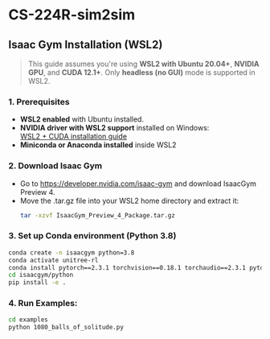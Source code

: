 # CS-224R-sim2sim





## Isaac Gym Installation (WSL2)

> This guide assumes you're using **WSL2 with Ubuntu 20.04+**, **NVIDIA GPU**, and **CUDA 12.1+**. Only **headless (no GUI)** mode is supported in WSL2.

### 1. Prerequisites

- **WSL2 enabled** with Ubuntu installed.
- **NVIDIA driver with WSL2 support** installed on Windows:  
  [WSL2 + CUDA installation guide](https://docs.nvidia.com/cuda/wsl-user-guide/index.html)
- **Miniconda or Anaconda installed** inside WSL2

### 2. Download Isaac Gym

- Go to https://developer.nvidia.com/isaac-gym and download IsaacGym Preview 4.
- Move the .tar.gz file into your WSL2 home directory and extract it:
  ```bash
  tar -xzvf IsaacGym_Preview_4_Package.tar.gz
  ```

### 3. Set up Conda environment (Python 3.8)
```bash
conda create -n isaacgym python=3.8
conda activate unitree-rl
conda install pytorch==2.3.1 torchvision==0.18.1 torchaudio==2.3.1 pytorch-cuda=12.1 -c pytorch -c nvidia
cd isaacgym/python
pip install -e .
```

### 4. Run Examples:
```bash
cd examples
python 1080_balls_of_solitude.py
```



 
